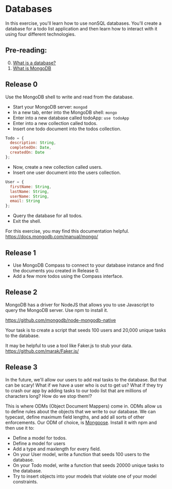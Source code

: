 # Databases

In this exercise, you'll learn how to use nonSQL databases. You'll create a database for a todo list application and then learn how to interact with it using four different technologies.

## Pre-reading:

0. [What is a database?](https://searchsqlserver.techtarget.com/definition/database)
1. [What is MongoDB](https://www.youtube.com/watch?v=EE8ZTQxa0AM)

## Release 0

Use the MongoDB shell to write and read from the database.

* Start your MongoDB server: `mongod`
* In a new tab, enter into the MongoDB shell: `mongo`
* Enter into a new database called todoApp: `use todoApp`
* Enter into a new collection called todos.
* Insert one todo document into the todos collection.

```javascript
Todo = {
  description: String,
  completedOn: Date,
  createdOn: Date
};
```

* Now, create a new collection called users.
* Insert one user document into the users collection.

```javascript
User = {
  firstName: String,
  lastName: String,
  userName: String,
  email: String
};
```

* Query the database for all todos.
* Exit the shell.

For this exercise, you may find this documentation helpful. https://docs.mongodb.com/manual/mongo/

## Release 1

* Use MongoDB Compass to connect to your database instance and find the documents you created in Release 0.
* Add a few more todos using the Compass interface.

## Release 2

MongoDB has a driver for NodeJS that allows you to use Javascript to query the MongoDB server. Use npm to install it.

https://github.com/mongodb/node-mongodb-native

Your task is to create a script that seeds 100 users and 20,000 unique tasks to the database.

It may be helpful to use a tool like Faker.js to stub your data. https://github.com/marak/Faker.js/

## Release 3

In the future, we'll allow our users to add real tasks to the database. But that can be scary! What if we have a user who is out to get us? What if they try to crash our app by adding tasks to our todo list that are millions of characters long? How do we stop them!?

This is where ODMs (Object Document Mappers) come in. ODMs allow us to define rules about the objects that we write to our database. We can typecast, define maximum field lengths, and add all sorts of other enforcements. Our ODM of choice, is [Mongoose](http://mongoosejs.com/). Install it with npm and then use it to:

* Define a model for todos.
* Define a model for users
* Add a type and maxlength for every field.
* On your User model, write a function that seeds 100 users to the database.
* On your Todo model, write a function that seeds 20000 unique tasks to the database.
* Try to insert objects into your models that violate one of your model constraints.
